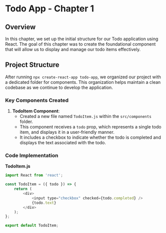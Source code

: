 # Todo App - Chapter 1

## Overview

In this chapter, we set up the initial structure for our Todo application using React. The goal of this chapter was to create the foundational component that will allow us to display and manage our todo items effectively.

## Project Structure

After running `npx create-react-app todo-app`, we organized our project with a dedicated folder for components. This organization helps maintain a clean codebase as we continue to develop the application.

### Key Components Created

1. **TodoItem Component**:
   - Created a new file named `TodoItem.js` within the `src/components` folder.
   - This component receives a `todo` prop, which represents a single todo item, and displays it in a user-friendly manner.
   - It includes a checkbox to indicate whether the todo is completed and displays the text associated with the todo.

### Code Implementation

**TodoItem.js**
```javascript
import React from 'react';

const TodoItem = ({ todo }) => {
    return (
        <div>
            <input type="checkbox" checked={todo.completed} />
            {todo.text}
        </div>
    );
};

export default TodoItem;
